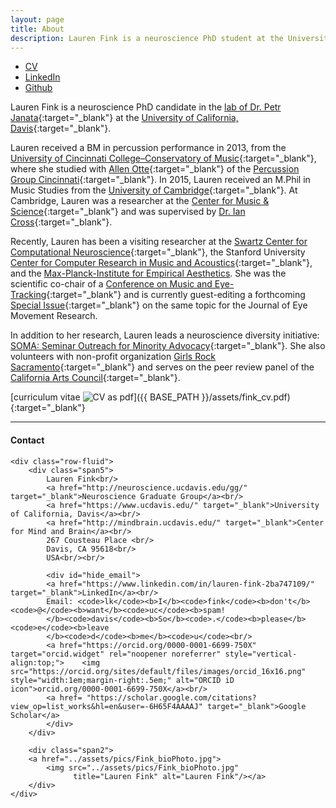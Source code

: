 ```yaml
---
layout: page
title: About
description: Lauren Fink is a neuroscience PhD student at the University of California, Davis.
---
```

<HEAD>
<!-- Global site tag (gtag.js) - Google Analytics -->
  <script async src="https://www.googletagmanager.com/gtag/js?id=UA-114823830-1"></script>
  <script>
    window.dataLayer = window.dataLayer || [];
    function gtag(){dataLayer.push(arguments);}
    gtag('js', new Date());
    gtag('config', 'UA-114823830-1');
  </script>
</HEAD>

<div class="navbar">
  <div class="navbar-inner">
      <ul class="nav">
          <li><a href="{{ BASE_PATH }}/assets/fink_cv.pdf" target="_blank">CV</a></li>
          <li><a href="https://www.linkedin.com/in/lauren-fink-2ba747109/" target="_blank">LinkedIn</a></li>
          <li><a href="https://github.com/lkfink" target="_blank">Github</a></li>
      </ul>
  </div>
</div>

Lauren Fink is a neuroscience PhD candidate in the [lab of Dr. Petr Janata](https://atonal.ucdavis.edu/){:target="_blank"} at the [University of California, Davis](https://www.ucdavis.edu/){:target="_blank"}.  

Lauren received a BM in percussion performance in 2013, from the [University of Cincinnati College&ndash;Conservatory of Music](https://ccm.uc.edu/){:target="_blank"}, where she studied with [Allen Otte](http://ccm.uc.edu/about/directory.html?eid=otteac&thecomp=uceprof){:target="_blank"} of the [Percussion Group Cincinnati](http://www.pgcinfo.com/PGC.html){:target="_blank"}. In 2015, Lauren received an M.Phil in Music Studies from the [University of Cambridge](https://www.cam.ac.uk/){:target="_blank"}. At Cambridge, Lauren was a researcher at the [Center for Music & Science](http://cms.mus.cam.ac.uk/){:target="_blank"} and was supervised by [Dr. Ian Cross](http://www.mus.cam.ac.uk/directory/ian-cross){:target="_blank"}.  

Recently, Lauren has been a visiting researcher at the [Swartz Center for Computational Neuroscience](https://sccn.ucsd.edu/){:target="_blank"}, the Stanford University [Center for Computer Research in Music and Acoustics](https://ccrma.stanford.edu/){:target="_blank"}, and the [Max-Planck-Institute for Empirical Aesthetics](https://www.aesthetics.mpg.de/institut.html). She was the scientific co-chair of a [Conference on Music and Eye-Tracking](https://www.aesthetics.mpg.de/institut/veranstaltungen/music-eye-tracking-conference-2017.html){:target="_blank"} and is currently guest-editing a forthcoming [Special Issue](https://bop.unibe.ch/JEMR/issue/view/793){:target="_blank"} on the same topic for the Journal of Eye Movement Research.  

In addition to her research, Lauren leads a neuroscience diversity initiative: [SOMA: Seminar Outreach for Minority Advocacy](https://lkfink.github.io/pages/projects.html#SOMA){:target="_blank"}. She also volunteers with non-profit organization [Girls Rock Sacramento](http://www.girlsrocksacramento.com/){:target="_blank"} and serves on the peer review panel of the [California Arts Council](http://www.arts.ca.gov/){:target="_blank"}. 

[curriculum vitae ![CV as pdf](icons16/pdf-icon.png)]({{ BASE_PATH }}/assets/fink_cv.pdf){:target="_blank"} 


---

<div class="container">
<h4><a name="contact"></a>Contact</h4>

    <div class="row-fluid">
        <div class="span5">
            Lauren Fink<br/>
            <a href="http://neuroscience.ucdavis.edu/gg/" target="_blank">Neuroscience Graduate Group</a><br/>
            <a href="https://www.ucdavis.edu/" target="_blank">University of California, Davis</a><br/>
            <a href="http://mindbrain.ucdavis.edu/" target="_blank">Center for Mind and Brain</a><br/>
            267 Cousteau Place <br/>
            Davis, CA 95618<br/>
            USA<br/><br/>

            <div id="hide_email">
            <a href="https://www.linkedin.com/in/lauren-fink-2ba747109/" target="_blank">LinkedIn</a><br/>
            Email: <code>lk</code><b>I</b><code>fink</code><b>don't</b><code>@</code><b>want</b><code>uc</code><b>spam!
            </b><code>davis</code><b>So</b><code>.</code><b>please</b><code>e</code><b>leave
            </b><code>d</code><b>me</b><code>u</code><br/>
            <a href="https://orcid.org/0000-0001-6699-750X" target="orcid.widget" rel="noopener noreferrer" style="vertical-align:top;">    <img src="https://orcid.org/sites/default/files/images/orcid_16x16.png" style="width:1em;margin-right:.5em;" alt="ORCID iD icon">orcid.org/0000-0001-6699-750X</a><br/>
            <a href= "https://scholar.google.com/citations?view_op=list_works&hl=en&user=-6H65F4AAAAJ" target="_blank">Google Scholar</a>
            </div>
        </div>

        <div class="span2">
        <a href="../assets/pics/Fink_bioPhoto.jpg">
            <img src="../assets/pics/Fink_bioPhoto.jpg"
                  title="Lauren Fink" alt="Lauren Fink"/></a>
        </div>
    </div>
</div>
